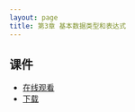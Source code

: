 ```yaml
---
layout: page
title: 第3章 基本数据类型和表达式
---
```


## 课件

- [在线观看](https://speakerdeck.com/hanjianwei/di-3zhang-ji-ben-shu-ju-lei-xing-he-biao-da-shi)
- [下载](chap3.pdf)
